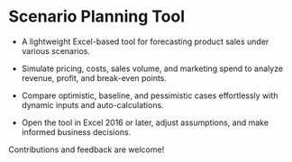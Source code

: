 
# Scenario Planning Tool

- A lightweight Excel-based tool for forecasting product sales under various scenarios.

- Simulate pricing, costs, sales volume, and marketing spend to analyze revenue, profit, and break-even points.

- Compare optimistic, baseline, and pessimistic cases effortlessly with dynamic inputs and auto-calculations.

- Open the tool in Excel 2016 or later, adjust assumptions, and make informed business decisions.

Contributions and feedback are welcome!
